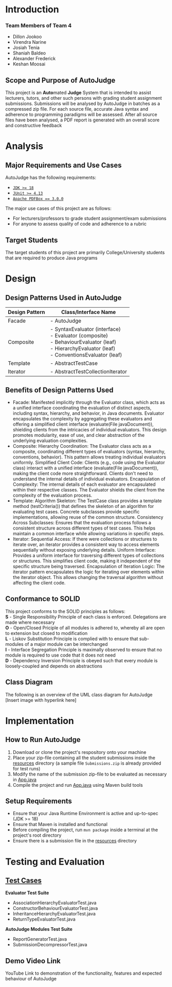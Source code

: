 # Introduction

### Team Members of Team 4
- Dillon Jookoo
- Virendra Narine
- Josiah Tenia
- Shaniah Baldeo
- Alexander Frederick
- Keshan Moosai

## Scope and Purpose of AutoJudge
This project is an **Auto**mated **Judge** System that is intended to assist lecturers, tutors, and other
such persons with grading student assignment submissions. Submissions will be analysed by AutoJudge 
in batches as a compressed zip file. For each source file, accurate Java syntax and adherence to programming 
paradigms will be assessed. After all source files have been analysed, a PDF report is generated with an 
overall score and constructive feedback


# Analysis

## Major Requirements and Use Cases
AutoJudge has the following requirements:
- [`JDK >= 18`](https://www.oracle.com/java/technologies/downloads)
- [`JUnit >= 4.13`](https://github.com/junit-team/junit4)
- [`Apache PDFBox == 3.0.0`](https://pdfbox.apache.org/download.html)

The major use cases of this project are as follows:
- For lecturers/professors to grade student assignment/exam submissions
- For anyone to assess quality of code and adherence to a rubric

## Target Students
The target students of this project are primarily College/University students that are required to produce Java programs


# Design

## Design Patterns Used in AutoJudge

| **Design Pattern** | **Class/Interface Name** |
| ------------------ | ------------------------ |
| Facade             | - AutoJudge
| Composite          | - SyntaxEvaluator (interface) <br>- Evaluator (composite)<br>- BehaviourEvaluator (leaf)<br>- HierarchyEvaluator (leaf)<br>- ConventionsEvaluator (leaf)
| Template           | - AbstractTestCase
| Iterator           | - AbstractTestCollectionIterator

## Benefits of Design Patterns Used
- Facade: Manifested implicitly through the Evaluator class, which acts as a unified interface coordinating the evaluation of distinct aspects, including syntax, hierarchy, and behavior, in Java documents. 
    Evaluator encapsulates the complexity by aggregating these evaluators and offering a simplified client interface (evaluate(File javaDocument)), shielding clients from the intricacies of individual evaluators. This design promotes modularity, ease of use, and clear abstraction of the underlying evaluation complexities. 
- Composite: 
    Hierarchy Coordination: The Evaluator class acts as a composite, coordinating different types of evaluators (syntax, hierarchy, conventions, behavior). This pattern allows treating individual evaluators uniformly.
    Simplified Client Code: Clients (e.g., code using the Evaluator class) interact with a unified interface (evaluate(File javaDocument)), making the client code more straightforward. Clients don't need to understand the internal details of individual evaluators.
    Encapsulation of Complexity: The internal details of each evaluator are encapsulated within their respective classes. The Evaluator shields the client from the complexity of the evaluation process.
- Template: 
    Algorithm Skeleton: The TestCase class provides a template method (testCriteria()) that defines the skeleton of an algorithm for evaluating test cases. Concrete subclasses provide specific implementations, allowing reuse of the common structure.
    Consistency Across Subclasses: Ensures that the evaluation process follows a consistent structure across different types of test cases. This helps maintain a common interface while allowing variations in specific steps.
- Iterator: 
    Sequential Access: If there were collections or structures to iterate over, an iterator provides a consistent way to access elements sequentially without exposing underlying details.
    Uniform Interface: Provides a uniform interface for traversing different types of collections or structures. This simplifies client code, making it independent of the specific structure being traversed.
    Encapsulation of Iteration Logic: The iterator pattern encapsulates the logic for iterating over elements within the iterator object. This allows changing the traversal algorithm without affecting the client code.


## Conformance to SOLID
This project conforms to the SOLID principles as follows:<br>
**S** - Single Responsibility Principle of each class is enforced. Delegations are made where necessary<br>
**O** - Open/Closed Priciple of all modules is adhered to, whereby all are open to extension but closed to modification<br>
**L** - Liskov Substitution Principle is complied with to ensure that sub-modules of a major module can be interchanged<br>
**I** - Interface Segregation Principle is maximally observed to ensure that no module is required to use code that it does not need<br>
**D** - Dependency Inversion Principle is obeyed such that every module is loosely-coupled and depends on abstractions<br>

## Class Diagram
The following is an overview of the UML class diagram for AutoJudge
[Insert image with hyperlink here]


# Implementation

## How to Run AutoJudge
1. Download or clone the project's respository onto your machine
2. Place your zip-file containing all the student submissions inside the [resources](https://github.com/MadMoose02/AutoJudge/tree/main/src/main/resources) directory (a sample file `Submissions.zip` is already provided for test runs)
3. Modify the name of the submission zip-file to be evaluated as necessary in [App.java](https://github.com/MadMoose02/AutoJudge/blob/main/src/main/java/com/team4/App.java)
3. Compile the project and run [App.java](https://github.com/MadMoose02/AutoJudge/blob/main/src/main/java/com/team4/App.java) using Maven build tools

## Setup Requirements
- Ensure that your Java Runtime Environment is active and up-to-spec (JDK >= 18)<br>
- Ensure that Maven is installed and functional
- Before compiling the project, run `mvn package` inside a terminal at the project's root directory
- Ensure there is a submission file in the [resources](https://github.com/MadMoose02/AutoJudge/tree/main/src/main/resources) directory


# Testing and Evaluation

## [Test Cases](https://github.com/MadMoose02/AutoJudge/tree/main/src/test/java/com/team4)
**Evaluator Test Suite**
 - AssociationHierarchyEvaluatorTest.java
 - ConstructorBehaviourEvaluatorTest.java
 - InheritanceHierarchyEvaluatorTest.java
 - ReturnTypeEvaluatorTest.java

**AutoJudge Modules Test Suite**
 - ReportGeneratorTest.java
 - SubmissionDecompressorTest.java

## Demo Video Link
YouTube Link to demonstration of the functionality, features and expected behaviour of AutoJudge
